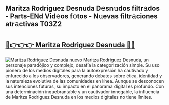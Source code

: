 ## Maritza Rodriguez Desnuda D𝚎sn𝚞dos filtr𝚊dos - Parts-ENd Vid𝚎os f𝚘tos - N𝚞evas filtr𝚊ciones atr𝚊ctivas T03Z2

# <h2><a href="http://mbav8u3.tromn.icu/?c=Maritza+Rodriguez+Desnuda">🔗👉👉👉 Maritza Rodriguez Desnuda 🔗🔗</a></h2>

[![Maritza Rodriguez Desnuda nuevo](https://i.imgur.com/pEAQMta.gif)](http://mbav8u3.tromn.icu/?c=Maritza+Rodriguez+Desnuda)
Maritza Rodriguez Desnuda, un personaje paradójico y complejo, desafía la categorización simple. Su uso pionero de los medios digitales para la autoexpresión ha cautivado y enfurecido a los observadores, generando debates sobre ética, identidad y la naturaleza evolutiva de las comunidades en línea. Aunque se desconocen sus intenciones futuras, su impacto en el panorama digital es profundo. Con una determinación inquebrantable y un cautivador innegable, la influencia de Maritza Rodriguez Desnuda en los medios digitales no tiene límites.
